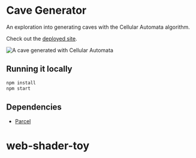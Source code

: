 # Cave Generator

An exploration into generating caves with the Cellular Automata algorithm.

Check out the [deployed site](https://sfritton.github.io/cave-generator).

![A cave generated with Cellular Automata](cave.png)

## Running it locally

```sh
npm install
npm start
```

## Dependencies

- [Parcel](https://parceljs.org/)
# web-shader-toy
